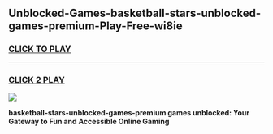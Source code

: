 
## Unblocked-Games-basketball-stars-unblocked-games-premium-Play-Free-wi8ie
<h3>
<a href="https://premium76.site?title=basketball-stars-unblocked-games-premium&ref=18A1">CLICK TO PLAY</a></h3>
<hr>

<h3>
<a href="https://premium76.site?title=basketball-stars-unblocked-games-premium&ref=18A1">CLICK 2 PLAY</a>
  
</h3>

<a href="https://premium76.site?title=basketball-stars-unblocked-games-premium&ref=18A1"><img src="https://clearcache.store/games.png"></a>


**basketball-stars-unblocked-games-premium games unblocked: Your Gateway to Fun and Accessible Online Gaming**
